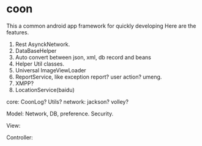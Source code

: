 # coon
This a common android app framework for quickly developing
Here are the features.

 1. Rest AsynckNetwork.
 2. DataBaseHelper
 3. Auto convert between json, xml, db record and beans
 4. Helper Util classes.
 5. Universal ImageViewLoader
 6. ReportService, like exception report? user action? umeng.
 7. XMPP?
 8. LocationService(baidu)

core: CoonLog? Utils?
network: jackson? volley?


Model: Network, DB, preference. Security.

View:

Controller: